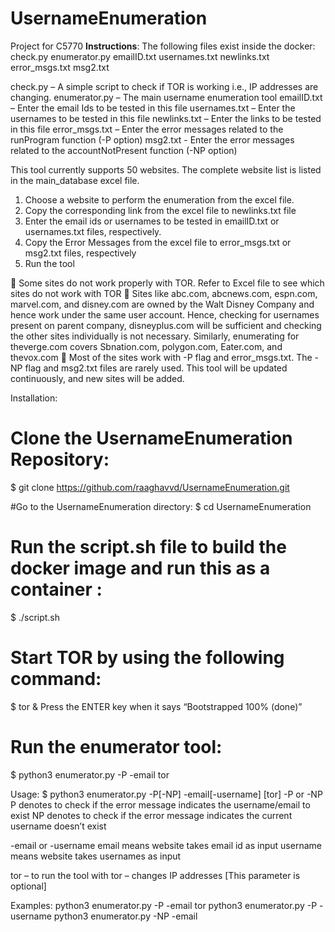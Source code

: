 # UsernameEnumeration
Project for C5770
**Instructions**:
The following files exist inside the docker:
check.py     enumerator.py     emailID.txt     usernames.txt     newlinks.txt     error_msgs.txt     msg2.txt       

check.py – A simple script to check if TOR is working i.e., IP addresses are changing.
enumerator.py – The main username enumeration tool
emailID.txt – Enter the email Ids to be tested in this file
usernames.txt – Enter the usernames to be tested in this file
newlinks.txt – Enter the links to be tested in this file
error_msgs.txt – Enter the error messages related to the runProgram function (-P option)
msg2.txt - Enter the error messages related to the accountNotPresent function (-NP option)

This tool currently supports 50 websites. The complete website list is listed in the main_database excel file. 
1.	Choose a website to perform the enumeration from the excel file.
2.	Copy the corresponding link from the excel file to newlinks.txt file
3.	Enter the email ids or usernames to be tested in emailID.txt or usernames.txt files, respectively.
4.	Copy the Error Messages from the excel file to error_msgs.txt or msg2.txt files, respectively
5.	Run the tool 

	Some sites do not work properly with TOR. Refer to Excel file to see which sites do not work with TOR
	Sites like abc.com, abcnews.com, espn.com, marvel.com, and disney.com are owned by the Walt Disney Company and hence work under the same user account. Hence, checking for usernames present on parent company, disneyplus.com will be sufficient and checking the other sites individually is not necessary. Similarly, enumerating for theverge.com covers Sbnation.com, polygon.com, Eater.com, and thevox.com
	Most of the sites work with -P flag and error_msgs.txt. The -NP flag and msg2.txt files are rarely used. This tool will be updated continuously, and new sites will be added. 




Installation:
# Clone the UsernameEnumeration Repository:
$ git clone https://github.com/raaghavvd/UsernameEnumeration.git 

#Go to the UsernameEnumeration directory:
$ cd UsernameEnumeration

# Run the script.sh file to build the docker image and run this as a container :
$ ./script.sh

# Start TOR by using the following command:
$ tor &
Press the ENTER key when it says “Bootstrapped 100% (done)”

# Run the enumerator tool:
$ python3 enumerator.py -P -email tor


Usage:
$ python3 enumerator.py -P[-NP] -email[-username] [tor]
-P or -NP     P denotes to check if the error message indicates the username/email to exist
                     NP denotes to check if the error message indicates the current username doesn’t exist

-email or -username         email means website takes email id as input
                                             username means website takes usernames as input

tor – to run the tool with tor – changes IP addresses [This parameter is optional]


Examples:
python3 enumerator.py -P -email tor
python3 enumerator.py -P -username
python3 enumerator.py -NP -email










